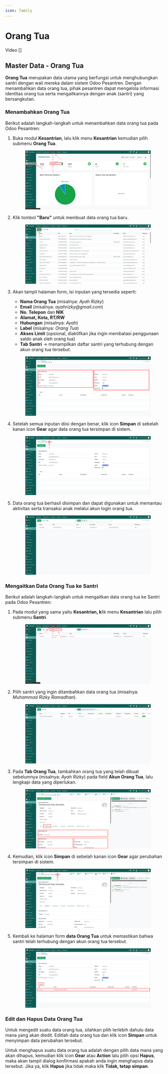 ```yaml
---
icon: family
---
```


# Orang Tua

Video \[]

## Master Data - Orang Tua

**Orang Tua** merupakan data utama yang berfungsi untuk menghubungkan santri dengan wali mereka dalam sistem Odoo Pesantren. Dengan menambahkan data orang tua, pihak pesantren dapat mengelola informasi identitas orang tua serta mengaitkannya dengan anak (santri) yang bersangkutan.

### Menambahkan Orang Tua

Berikut adalah langkah-langkah untuk menambahkan data orang tua pada Odoo Pesantren:

1.  Buka modul **Kesantrian**, lalu klik menu **Kesantrian** kemudian pilih submenu **Orang Tua**.

    <figure><img src="../../.gitbook/assets/images-128.png" alt=""><figcaption></figcaption></figure>


2.  Klik tombol **"Baru"** untuk membuat data orang tua baru.

    <figure><img src="../../.gitbook/assets/images-129.png" alt=""><figcaption></figcaption></figure>


3.  Akan tampil halaman form, isi inputan yang tersedia seperti:

    * **Nama Orang Tua** (misalnya: _Ayah Rizky_)
    * **Email** (misalnya: _ayahrizky@gmail.com_)
    * **No. Telepon** dan **NIK**
    * **Alamat, Kota, RT/RW**
    * **Hubungan** (misalnya: _Ayah_)
    * **Label** (misalnya: _Orang Tua_)
    * **Akses Limit** (opsional, diaktifkan jika ingin membatasi penggunaan saldo anak oleh orang tua)
    * **Tab Santri** → menampilkan daftar santri yang terhubung dengan akun orang tua tersebut.

    <figure><img src="../../.gitbook/assets/images-130.png" alt=""><figcaption></figcaption></figure>


4.  Setelah semua inputan diisi dengan benar, klik icon **Simpan** di sebelah kanan icon **Gear** agar data orang tua tersimpan di sistem.

    <figure><img src="../../.gitbook/assets/images-131.png" alt=""><figcaption></figcaption></figure>


5.  Data orang tua berhasil disimpan dan dapat digunakan untuk memantau aktivitas serta transaksi anak melalui akun login orang tua.

    <figure><img src="../../.gitbook/assets/images-132.png" alt=""><figcaption></figcaption></figure>

### Mengaitkan Data Orang Tua ke Santri

Berikut adalah langkah-langkah untuk mengaitkan data orang tua ke Santri pada Odoo Pesantren:

1.  Pada modul yang sama yaitu **Kesantrian, k**lik menu **Kesantrian** lalu pilih submenu **Santri**.

    <figure><img src="../../.gitbook/assets/images-133.png" alt=""><figcaption></figcaption></figure>


2.  Pilih santri yang ingin ditambahkan data orang tua (misalnya: _Muhammad Rizky Ramadhan_).

    <figure><img src="../../.gitbook/assets/images-134.png" alt=""><figcaption></figcaption></figure>


3.  Pada **Tab Orang Tua**, tambahkan orang tua yang telah dibuat sebelumnya (misalnya: _Ayah Rizky_) pada field **Akun Orang Tua**, lalu lengkapi data yang diperlukan.

    <figure><img src="../../.gitbook/assets/images-135.png" alt=""><figcaption></figcaption></figure>


4.  Kemudian, klik icon **Simpan** di sebelah kanan icon **Gear** agar perubahan tersimpan di sistem.

    <figure><img src="../../.gitbook/assets/images-136.png" alt=""><figcaption></figcaption></figure>


5.  Kembali ke halaman form **data Orang Tua** untuk memastikan bahwa santri telah terhubung dengan akun orang tua tersebut.

    <figure><img src="../../.gitbook/assets/images-137.png" alt=""><figcaption></figcaption></figure>

### Edit dan Hapus Data Orang Tua

Untuk mengedit suatu data orang tua, silahkan pilih terlebih dahulu data mana yang akan diedit. Editlah data orang tua dan klik icon **Simpan** untuk menyimpan data perubahan tersebut.

Untuk menghapus suatu data orang tua adalah dengan pilih data mana yang akan dihapus, kemudian klik icon **Gear** atau **Action** lalu pilih opsi **Hapus**, maka akan tampil dialog konfirmasi apakah anda ingin menghapus data tersebut. Jika ya, klik **Hapus** jika tidak maka klik **Tidak, tetap simpan**.
